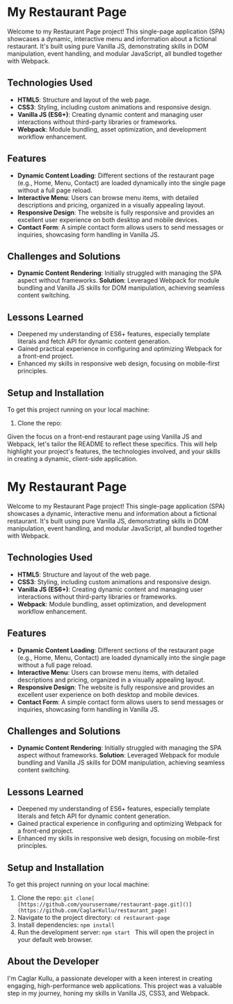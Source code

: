 # My Restaurant Page

Welcome to my Restaurant Page project! This single-page application (SPA) showcases a dynamic, interactive menu and information about a fictional restaurant. It's built using pure Vanilla JS, demonstrating skills in DOM manipulation, event handling, and modular JavaScript, all bundled together with Webpack.

## Technologies Used

- **HTML5**: Structure and layout of the web page.
- **CSS3**: Styling, including custom animations and responsive design.
- **Vanilla JS (ES6+)**: Creating dynamic content and managing user interactions without third-party libraries or frameworks.
- **Webpack**: Module bundling, asset optimization, and development workflow enhancement.

## Features

- **Dynamic Content Loading**: Different sections of the restaurant page (e.g., Home, Menu, Contact) are loaded dynamically into the single page without a full page reload.
- **Interactive Menu**: Users can browse menu items, with detailed descriptions and pricing, organized in a visually appealing layout.
- **Responsive Design**: The website is fully responsive and provides an excellent user experience on both desktop and mobile devices.
- **Contact Form**: A simple contact form allows users to send messages or inquiries, showcasing form handling in Vanilla JS.

## Challenges and Solutions

- **Dynamic Content Rendering**: Initially struggled with managing the SPA aspect without frameworks. **Solution**: Leveraged Webpack for module bundling and Vanilla JS skills for DOM manipulation, achieving seamless content switching.

## Lessons Learned

- Deepened my understanding of ES6+ features, especially template literals and fetch API for dynamic content generation.
- Gained practical experience in configuring and optimizing Webpack for a front-end project.
- Enhanced my skills in responsive web design, focusing on mobile-first principles.

## Setup and Installation

To get this project running on your local machine:

1. Clone the repo:

Given the focus on a front-end restaurant page using Vanilla JS and Webpack, let's tailor the README to reflect these specifics. This will help highlight your project's features, the technologies involved, and your skills in creating a dynamic, client-side application.

# My Restaurant Page

Welcome to my Restaurant Page project! This single-page application (SPA) showcases a dynamic, interactive menu and information about a fictional restaurant. It's built using pure Vanilla JS, demonstrating skills in DOM manipulation, event handling, and modular JavaScript, all bundled together with Webpack.

## Technologies Used

- **HTML5**: Structure and layout of the web page.
- **CSS3**: Styling, including custom animations and responsive design.
- **Vanilla JS (ES6+)**: Creating dynamic content and managing user interactions without third-party libraries or frameworks.
- **Webpack**: Module bundling, asset optimization, and development workflow enhancement.

## Features

- **Dynamic Content Loading**: Different sections of the restaurant page (e.g., Home, Menu, Contact) are loaded dynamically into the single page without a full page reload.
- **Interactive Menu**: Users can browse menu items, with detailed descriptions and pricing, organized in a visually appealing layout.
- **Responsive Design**: The website is fully responsive and provides an excellent user experience on both desktop and mobile devices.
- **Contact Form**: A simple contact form allows users to send messages or inquiries, showcasing form handling in Vanilla JS.

## Challenges and Solutions

- **Dynamic Content Rendering**: Initially struggled with managing the SPA aspect without frameworks. **Solution**: Leveraged Webpack for module bundling and Vanilla JS skills for DOM manipulation, achieving seamless content switching.

## Lessons Learned

- Deepened my understanding of ES6+ features, especially template literals and fetch API for dynamic content generation.
- Gained practical experience in configuring and optimizing Webpack for a front-end project.
- Enhanced my skills in responsive web design, focusing on mobile-first principles.

## Setup and Installation

To get this project running on your local machine:

1. Clone the repo:
 ```git clone[ [https://github.com/yourusername/restaurant-page.git]()](https://github.com/CaglarKullu/restaurant_page) ```
2. Navigate to the project directory:
 ``` cd restaurant-page  ```
3. Install dependencies:
 ``` npm install  ```
4. Run the development server:
 ``` npm start  ```
This will open the project in your default web browser.

## About the Developer

I'm Caglar Kullu, a passionate developer with a keen interest in creating engaging, high-performance web applications. This project was a valuable step in my journey, honing my skills in Vanilla JS, CSS3, and Webpack.
